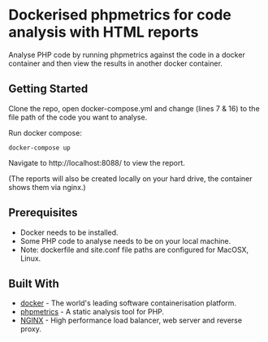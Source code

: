 # Dockerised phpmetrics for code analysis with HTML reports

Analyse PHP code by running phpmetrics against the code in a docker container and then view the results in another docker container.

## Getting Started

Clone the repo, open docker-compose.yml and change (lines 7 & 16) to the file path of the code you want to analyse.

Run docker compose:

```docker-compose up```

Navigate to http://localhost:8088/ to view the report.

(The reports will also be created locally on your hard drive, the container shows them via nginx.)

## Prerequisites

- Docker needs to be installed.
- Some PHP code to analyse needs to be on your local machine.
- Note: dockerfile and site.conf file paths are configured for MacOSX, Linux.

## Built With

* [docker](https://www.docker.com/) - The world's leading software containerisation platform.
* [phpmetrics](https://www.phpmetrics.org/) - A static analysis tool for PHP.
* [NGINX](https://www.nginx.com/) - High performance load balancer, web server and reverse proxy.
